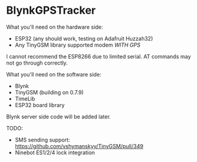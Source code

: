 # BlynkGPSTracker

What you'll need on the hardware side:

* ESP32 (any should work, testing on Adafruit Huzzah32)
* Any TinyGSM library supported modem *WITH GPS*

I cannot recommend the ESP8266 due to limited serial. AT commands may not go through correctly.

What you'll need on the software side:

* Blynk
* TinyGSM (building on 0.7.9)
* TimeLib
* ESP32 board library

Blynk server side code will be added later.

TODO:

* SMS sending support: https://github.com/vshymanskyy/TinyGSM/pull/349
* Ninebot ES1/2/4 lock integration